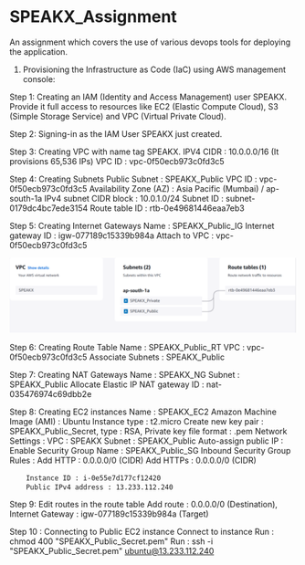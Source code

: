 # SPEAKX_Assignment
An assignment which covers the use of various devops tools for deploying the application.

1) Provisioning the Infrastructure as Code (IaC) using AWS management console:

Step 1: Creating an IAM (Identity and Access Management) user SPEAKX. 
        Provide it full access to resources like EC2 (Elastic Compute Cloud), S3 (Simple Storage Service) and VPC (Virtual Private Cloud).

Step 2: Signing-in as the IAM User SPEAKX just created.

Step 3: Creating VPC with name tag SPEAKX.
        IPV4 CIDR : 10.0.0.0/16 (It provisions 65,536 IPs)
        VPC ID : vpc-0f50ecb973c0fd3c5

Step 4: Creating Subnets
        Public Subnet : SPEAKX_Public
        VPC ID : vpc-0f50ecb973c0fd3c5
        Availability Zone (AZ) : Asia Pacific (Mumbai) / ap-south-1a
        IPv4 subnet CIDR block : 10.0.1.0/24
        Subnet ID : subnet-0179dc4bc7ede3154
        Route table ID : rtb-0e49681446eaa7eb3

Step 5: Creating Internet Gateways
        Name : SPEAKX_Public_IG
        Internet gateway ID : igw-077189c15339b984a
        Attach to VPC : vpc-0f50ecb973c0fd3c5
        
![image alt](https://github.com/AnkitPrakash12C/SPEAKX_Assignment/blob/5ff5d659c9490a1ac2413482ac80046e0a32fff5/VPC_Map.PNG)

Step 6: Creating Route Table
        Name : SPEAKX_Public_RT
        VPC : vpc-0f50ecb973c0fd3c5
        Associate Subnets : SPEAKX_Public

Step 7: Creating NAT Gateways
        Name : SPEAKX_NG
        Subnet : SPEAKX_Public
        Allocate Elastic IP
        NAT gateway ID : nat-035476974c69dbb2e

Step 8: Creating EC2 instances
        Name : SPEAKX_EC2
        Amazon Machine Image (AMI) : Ubuntu
        Instance type : t2.micro
        Create new key pair : SPEAKX_Public_Secret, 
        type : RSA, 
        Private key file format : .pem
        Network Settings :
                VPC : SPEAKX
                Subnet : SPEAKX_Public
                Auto-assign public IP : Enable
                Security Group Name : SPEAKX_Public_SG
                Inbound Security Group Rules : 
                        Add HTTP : 0.0.0.0/0 (CIDR)
                        Add HTTPs : 0.0.0.0/0 (CIDR)
                        
        Instance ID : i-0e55e7d177cf12420
        Public IPv4 address : 13.233.112.240

Step 9: Edit routes in the route table
        Add route : 0.0.0.0/0 (Destination), 
        Internet Gateway : igw-077189c15339b984a (Target)

Step 10 : Connecting to Public EC2 instance
          Connect to instance
          Run : chmod 400 "SPEAKX_Public_Secret.pem"
          Run : ssh -i "SPEAKX_Public_Secret.pem" ubuntu@13.233.112.240

                

        
        
        

        
